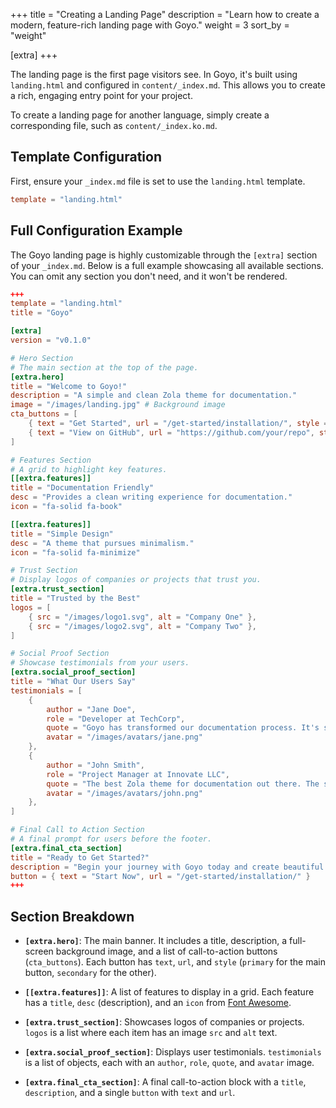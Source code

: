 +++
title = "Creating a Landing Page"
description = "Learn how to create a modern, feature-rich landing page with Goyo."
weight = 3
sort_by = "weight"

[extra]
+++

The landing page is the first page visitors see. In Goyo, it's built using `landing.html` and configured in `content/_index.md`. This allows you to create a rich, engaging entry point for your project.

To create a landing page for another language, simply create a corresponding file, such as `content/_index.ko.md`.

## Template Configuration

First, ensure your `_index.md` file is set to use the `landing.html` template.

```toml
template = "landing.html"
```

## Full Configuration Example

The Goyo landing page is highly customizable through the `[extra]` section of your `_index.md`. Below is a full example showcasing all available sections. You can omit any section you don't need, and it won't be rendered.

```toml
+++
template = "landing.html"
title = "Goyo"

[extra]
version = "v0.1.0"

# Hero Section
# The main section at the top of the page.
[extra.hero]
title = "Welcome to Goyo!"
description = "A simple and clean Zola theme for documentation."
image = "/images/landing.jpg" # Background image
cta_buttons = [
    { text = "Get Started", url = "/get-started/installation/", style = "primary" },
    { text = "View on GitHub", url = "https://github.com/your/repo", style = "secondary" },
]

# Features Section
# A grid to highlight key features.
[[extra.features]]
title = "Documentation Friendly"
desc = "Provides a clean writing experience for documentation."
icon = "fa-solid fa-book"

[[extra.features]]
title = "Simple Design"
desc = "A theme that pursues minimalism."
icon = "fa-solid fa-minimize"

# Trust Section
# Display logos of companies or projects that trust you.
[extra.trust_section]
title = "Trusted by the Best"
logos = [
    { src = "/images/logo1.svg", alt = "Company One" },
    { src = "/images/logo2.svg", alt = "Company Two" },
]

# Social Proof Section
# Showcase testimonials from your users.
[extra.social_proof_section]
title = "What Our Users Say"
testimonials = [
    {
        author = "Jane Doe",
        role = "Developer at TechCorp",
        quote = "Goyo has transformed our documentation process. It's simple, elegant, and incredibly fast.",
        avatar = "/images/avatars/jane.png"
    },
    {
        author = "John Smith",
        role = "Project Manager at Innovate LLC",
        quote = "The best Zola theme for documentation out there. The setup was a breeze.",
        avatar = "/images/avatars/john.png"
    },
]

# Final Call to Action Section
# A final prompt for users before the footer.
[extra.final_cta_section]
title = "Ready to Get Started?"
description = "Begin your journey with Goyo today and create beautiful documentation with ease."
button = { text = "Start Now", url = "/get-started/installation/" }
+++
```

## Section Breakdown

- **`[extra.hero]`**: The main banner. It includes a title, description, a full-screen background image, and a list of call-to-action buttons (`cta_buttons`). Each button has `text`, `url`, and `style` (`primary` for the main button, `secondary` for the other).

- **`[[extra.features]]`**: A list of features to display in a grid. Each feature has a `title`, `desc` (description), and an `icon` from [Font Awesome](https://fontawesome.com/).

- **`[extra.trust_section]`**: Showcases logos of companies or projects. `logos` is a list where each item has an image `src` and `alt` text.

- **`[extra.social_proof_section]`**: Displays user testimonials. `testimonials` is a list of objects, each with an `author`, `role`, `quote`, and `avatar` image.

- **`[extra.final_cta_section]`**: A final call-to-action block with a `title`, `description`, and a single `button` with `text` and `url`.